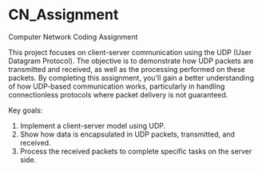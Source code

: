 # CN_Assignment
Computer Network Coding Assignment

This project focuses on client-server communication using the UDP (User Datagram Protocol). The objective is to demonstrate how UDP packets are transmitted and received, as well as the processing performed on these packets. By completing this assignment, you'll gain a better understanding of how UDP-based communication works, particularly in handling connectionless protocols where packet delivery is not guaranteed.

Key goals:

1. Implement a client-server model using UDP.
2. Show how data is encapsulated in UDP packets, transmitted, and received.
3. Process the received packets to complete specific tasks on the server side.

